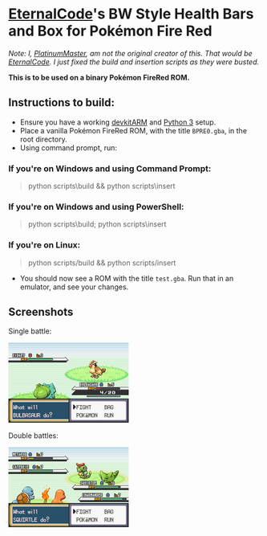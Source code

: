 # [EternalCode](https://github.com/EternalCode)'s BW Style Health Bars and Box for Pokémon Fire Red

*Note: I, [PlatinumMaster](https://github.com/PlatinumMaster), am not the original creator of this. That would be [EternalCode](https://github.com/EternalCode). I just fixed the build and insertion scripts as they were busted.*

**This is to be used on a binary Pokémon FireRed ROM.**

## Instructions to build:
* Ensure you have a working [devkitARM](https://devkitpro.org/wiki/Getting_Started) and [Python 3](https://www.python.org/downloads/) setup.
* Place a vanilla Pokémon FireRed ROM, with the title `BPRE0.gba`, in the root directory.
* Using command prompt, run:

### If you're on Windows and using Command Prompt:
> python scripts\build && python scripts\insert

### If you're on Windows and using PowerShell:
> python scripts\build; python scripts\insert

### If you're on Linux:
> python scripts/build && python scripts/insert

* You should now see a ROM with the title `test.gba`. Run that in an emulator, and see your changes.


## Screenshots
Single battle:

![Single battle](screenshots/singles.png)

Double battles:

![Double battle](screenshots/doubles.png)
